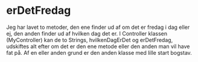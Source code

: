 # erDetFredag
Jeg har lavet to metoder, den ene finder ud af om det er fredag i dag eller ej, den anden finder ud af hvilken dag det er. I Controller klassen (MyController) kan de to 
Strings, hvilkenDagErDet og erDetFredag, udskiftes alt efter om det er den ene metode eller den anden man vil have fat på.
Af en eller anden grund er den anden klasse med lille start bogstav.
